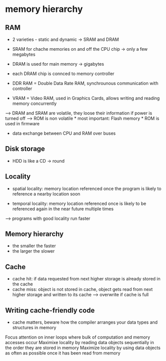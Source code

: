 # memory hierarchy

## RAM

* 2 varieties - static and dynamic -> SRAM and DRAM
* SRAM for chache memories on and off the CPU chip -> only a few megabytes
* DRAM is used for main memory -> gigabytes
* each DRAM chip is connced to memory controller

* DDR RAM = Double Data Rate RAM, synchrounous communication with controller
* VRAM = Video RAM, used in Graphics Cards, allows writing and reading memory concurrently

--> DRAM and SRAM are volatile, they loose their information if power is turned off
	--> ROM is non volatile
	* most important: Flash memory
	* ROM is used in firmware

* data exchange between CPU and RAM over buses

## Disk storage

* HDD is like a CD -> round

## Locality

* spatial locality: memory location referenced once the program is likely to reference a nearby location soon

* temporal locality: memory location referenced once is likely to be referenced again in the near future multiple times

--> programs with good locality run faster


## Memory hierarchy 

* the smaller the faster
* the larger the slower

## Cache 

* cache hit: if data requested from next higher storage is already stored in the cache
* cache miss: object is not stored in cache, object gets read from next higher storage and written to its cache --> overwrite if cache is full

## Writing cache-friendly code

* cache matters, beware how the compiler arranges your data types and structures in memory

Focus attention on inner loops where bulk of computation and memory accesses occur
Maximixe locality by reading data objects sequentially in the order they are stored in memory
Maximize locality by using data objects as often as possible once it has been read from memory 